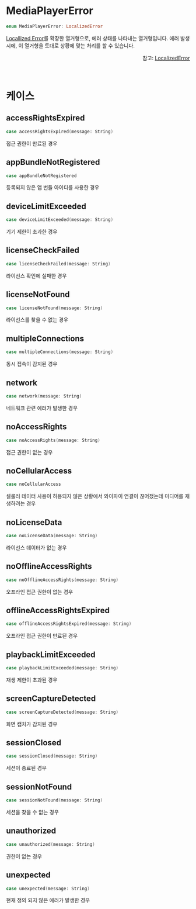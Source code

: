 # MediaPlayerError

```swift
enum MediaPlayerError: LocalizedError
```
[Locallized Error](https://developer.apple.com/documentation/foundation/localizederror/)를 확장한 열거형으로, 에러 상태를 나타내는 열거형입니다. 에러 발생 시에, 이 열거형을 토대로 상황에 맞는 처리를 할 수 있습니다.

<div align="right">
참고: <a href="https://developer.apple.com/documentation/foundation/localizederror">LocalizedError</a>
</div>
<br><br>

# 케이스

## accessRightsExpired
```swift
case accessRightsExpired(message: String)
```
접근 권한이 만료된 경우

## appBundleNotRegistered
```swift
case appBundleNotRegistered
```
등록되지 않은 앱 번들 아이디를 사용한 경우

## deviceLimitExceeded
```swift
case deviceLimitExceeded(message: String)
```
기기 제한이 초과한 경우

## licenseCheckFailed
```swift
case licenseCheckFailed(message: String)
```
라이선스 확인에 실패한 경우

## licenseNotFound
```swift
case licenseNotFound(message: String)
```
라이선스를 찾을 수 없는 경우

## multipleConnections
```swift
case multipleConnections(message: String)
```
동시 접속이 감지된 경우

## network
```swift
case network(message: String)
```
네트워크 관련 에러가 발생한 경우

## noAccessRights
```swift
case noAccessRights(message: String)
```
접근 권한이 없는 경우

## noCellularAccess
```swift
case noCellularAccess
```
셀룰러 데이터 사용이 허용되지 않은 상황에서 와이파이 연결이 끊어졌는데 미디어를 재생하려는 경우

## noLicenseData
```swift
case noLicenseData(message: String)
```
라이선스 데이터가 없는 경우

## noOfflineAccessRights
```swift
case noOfflineAccessRights(message: String)
```
오프라인 접근 권한이 없는 경우

## offlineAccessRightsExpired
```swift
case offlineAccessRightsExpired(message: String)
```
오프라인 접근 권한이 만료된 경우

## playbackLimitExceeded
```swift
case playbackLimitExceeded(message: String)
```
재생 제한이 초과된 경우

## screenCaptureDetected
```swift
case screenCaptureDetected(message: String)
```
화면 캡처가 감지된 경우

## sessionClosed
```swift
case sessionClosed(message: String)
```
세션이 종료된 경우

## sessionNotFound
```swift
case sessionNotFound(message: String)
```
세션을 찾을 수 없는 경우

## unauthorized
```swift
case unauthorized(message: String)
```
권한이 없는 경우

## unexpected
```swift
case unexpected(message: String)
```
현재 정의 되지 않은 에러가 발생한 경우

